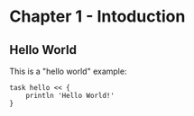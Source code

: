 # Chapter 1 - Intoduction

## Hello World

This is a "hello world" example:

    task hello << {
        println 'Hello World!'
    }
